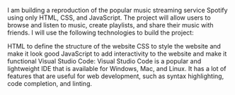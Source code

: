 I am building a reproduction of the popular music streaming service Spotify using only HTML, CSS, and JavaScript. The project will allow users to browse and listen to music, create playlists, and share their music with friends. I will use the following technologies to build the project:

HTML to define the structure of the website
CSS to style the website and make it look good
JavaScript to add interactivity to the website and make it functional
Visual Studio Code: Visual Studio Code is a popular and lightweight IDE that is available for Windows, Mac, and Linux. It has a lot of features that are useful for web development, such as syntax highlighting, code completion, and linting.
